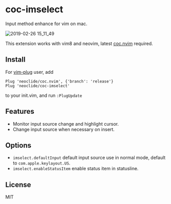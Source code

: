 # coc-imselect

Input method enhance for vim on mac.

![2019-02-26 15_11_49](https://user-images.githubusercontent.com/251450/53394376-0de0c980-39da-11e9-8d6f-8006f98af84f.gif)

This extension works with vim8 and neovim, latest [coc.nvim](https://github.com/neoclide/coc.nvim) required.

## Install

For [vim-plug](https://github.com/junegunn/vim-plug) user, add

```vim
Plug 'neoclide/coc.nvim', {'branch': 'release'}
Plug 'neoclide/coc-imselect'
```

to your init.vim, and run `:PlugUpdate`

## Features

- Monitor input source change and highlight cursor.
- Change input source when necessary on insert.

## Options

- `imselect.defaultInput` default input source use in normal mode, default to `com.apple.keylayout.US`.
- `imselect.enableStatusItem` enable status item in statusline.

## License

MIT
